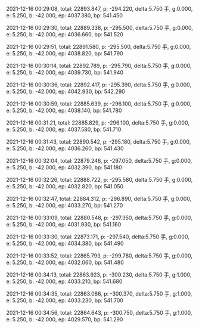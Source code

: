2021-12-16 00:29:08, total: 22893.847, p: -294.220, delta:5.750 手, g:0.000, e: 5.250, b: -42.000, ep: 4037.380, bp: 541.450

2021-12-16 00:29:30, total: 22889.338, p: -295.500, delta:5.750 手, g:0.000, e: 5.250, b: -42.000, ep: 4036.660, bp: 541.520

2021-12-16 00:29:51, total: 22891.580, p: -295.500, delta:5.750 手, g:0.000, e: 5.250, b: -42.000, ep: 4038.820, bp: 541.790

2021-12-16 00:30:14, total: 22892.789, p: -295.790, delta:5.750 手, g:0.000, e: 5.250, b: -42.000, ep: 4039.730, bp: 541.940

2021-12-16 00:30:36, total: 22892.417, p: -295.390, delta:5.750 手, g:0.000, e: 5.250, b: -42.000, ep: 4042.930, bp: 542.290

2021-12-16 00:30:59, total: 22885.639, p: -296.100, delta:5.750 手, g:0.000, e: 5.250, b: -42.000, ep: 4038.140, bp: 541.780

2021-12-16 00:31:21, total: 22885.829, p: -296.100, delta:5.750 手, g:0.000, e: 5.250, b: -42.000, ep: 4037.580, bp: 541.710

2021-12-16 00:31:43, total: 22890.542, p: -295.180, delta:5.750 手, g:0.000, e: 5.250, b: -42.000, ep: 4036.260, bp: 541.430

2021-12-16 00:32:04, total: 22879.246, p: -297.050, delta:5.750 手, g:0.000, e: 5.250, b: -42.000, ep: 4032.390, bp: 541.180

2021-12-16 00:32:26, total: 22888.722, p: -295.580, delta:5.750 手, g:0.000, e: 5.250, b: -42.000, ep: 4032.820, bp: 541.050

2021-12-16 00:32:47, total: 22884.312, p: -296.890, delta:5.750 手, g:0.000, e: 5.250, b: -42.000, ep: 4033.270, bp: 541.270

2021-12-16 00:33:09, total: 22880.548, p: -297.350, delta:5.750 手, g:0.000, e: 5.250, b: -42.000, ep: 4031.930, bp: 541.160

2021-12-16 00:33:30, total: 22873.171, p: -297.540, delta:5.750 手, g:0.000, e: 5.250, b: -42.000, ep: 4034.380, bp: 541.490

2021-12-16 00:33:52, total: 22865.793, p: -299.780, delta:5.750 手, g:0.000, e: 5.250, b: -42.000, ep: 4032.060, bp: 541.480

2021-12-16 00:34:13, total: 22863.923, p: -300.230, delta:5.750 手, g:1.000, e: 5.250, b: -42.000, ep: 4033.210, bp: 541.680

2021-12-16 00:34:35, total: 22863.086, p: -300.370, delta:5.750 手, g:1.000, e: 5.250, b: -42.000, ep: 4033.230, bp: 541.700

2021-12-16 00:34:56, total: 22864.643, p: -300.750, delta:5.750 手, g:1.000, e: 5.250, b: -42.000, ep: 4029.570, bp: 541.290